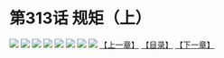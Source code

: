 # 第313话 规矩（上）
![](https://mhpic.xiaomingtaiji.net/comic/D/斗破苍穹拆分版/313话/1.jpg-zymk.middle.webp)
![](https://mhpic.xiaomingtaiji.net/comic/D/斗破苍穹拆分版/313话/2.jpg-zymk.middle.webp)
![](https://mhpic.xiaomingtaiji.net/comic/D/斗破苍穹拆分版/313话/3.jpg-zymk.middle.webp)
![](https://mhpic.xiaomingtaiji.net/comic/D/斗破苍穹拆分版/313话/4.jpg-zymk.middle.webp)
![](https://mhpic.xiaomingtaiji.net/comic/D/斗破苍穹拆分版/313话/5.jpg-zymk.middle.webp)
![](https://mhpic.xiaomingtaiji.net/comic/D/斗破苍穹拆分版/313话/6.jpg-zymk.middle.webp)
![](https://mhpic.xiaomingtaiji.net/comic/D/斗破苍穹拆分版/313话/7.jpg-zymk.middle.webp)
![](https://mhpic.xiaomingtaiji.net/comic/D/斗破苍穹拆分版/313话/8.jpg-zymk.middle.webp)
[【上一章】](./312.md)
[【目录】](./README.md)
[【下一章】](./314.md)
